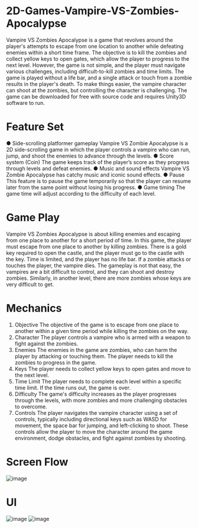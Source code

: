 # 2D-Games-Vampire-VS-Zombies-Apocalypse
Vampire VS Zombies Apocalypse is a game that revolves around the player's attempts to escape from one location to another while defeating enemies within a short time frame.
The objective is to kill the zombies and collect yellow keys to open gates, which allow the player to progress to the next level. 
However, the game is not simple, and the player must navigate various challenges, including difficult-to-kill zombies and time limits.
The game is played without a life bar, and a single attack or touch from a zombie results in the player's death. 
To make things easier, the vampire character can shoot at the zombies, but controlling the character is challenging. 
The game can be downloaded for free with source code and requires Unity3D software to run.

# Feature Set
● Side-scrolling platformer gameplay
Vampire VS Zombie Apocalypse is a 2D side-scrolling game in which the player controls a vampire who can run, jump, and shoot the enemies to advance through the levels.
● Score system (Coin)
The game keeps track of the player’s score as they progress through levels and defeat enemies.
● Music and sound effects
Vampire VS Zombie Apocalypse has catchy music and iconic sound effects.
● Pause
This feature is to pause the game temporarily so that the player can resume later from the same point without losing his progress.
● Game timing
The game time will adjust according to the difficulty of each level.

# Game Play
Vampire VS Zombies Apocalypse is about killing enemies and escaping from one place to another for a short period of time. 
In this game, the player must escape from one place to another by killing zombies. 
There is a gold key required to open the castle, and the player must go to the castle with the key. 
Time is limited, and the player has no life bar. 
If a zombie attacks or touches the player, the vampire dies. 
The gameplay is not that easy, the vampires are a bit difficult to control, and they can shoot and destroy zombies.
Similarly, in another level, there are more zombies whose keys are very difficult to get.

# Mechanics
1. Objective
The objective of the game is to escape from one place to another within a given time period while killing the zombies on the way.
2. Character
The player controls a vampire who is armed with a weapon to fight against the zombies.
3. Enemies
The enemies in the game are zombies, who can harm the player by attacking or touching them. The player needs to kill the zombies to progress in the game.
4. Keys
The player needs to collect yellow keys to open gates and move to the next level.
5. Time Limit
The player needs to complete each level within a specific time limit. If the time runs out, the game is over.
6. Difficulty
The game's difficulty increases as the player progresses through the levels, with more zombies and more challenging obstacles to overcome.
7. Controls
The player navigates the vampire character using a set of controls, typically including directional keys such as WASD for movement, the space bar for jumping, and left-clicking to shoot. These controls allow the player to move the character around the game environment, dodge obstacles, and fight against zombies by shooting.

# Screen Flow
![image](https://github.com/Sekarlangitt/2D-Games-Vampire-VS-Zombies-Apocalypse/assets/134146217/c1940994-e500-49ab-bd2c-de3f110f0768)

# UI
![image](https://github.com/Sekarlangitt/2D-Games-Vampire-VS-Zombies-Apocalypse/assets/134146217/d5e89336-f1ce-4ed2-a453-caae8522029a)
![image](https://github.com/Sekarlangitt/2D-Games-Vampire-VS-Zombies-Apocalypse/assets/134146217/acefe49c-7f7f-4880-933c-949c6c2d4e60)
